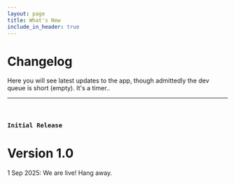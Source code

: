```yaml
---
layout: page
title: What's New
include_in_header: true
---
```


# Changelog
Here you will see latest updates to the app, though admittedly the dev queue is short (empty). It's a timer..
<br>
________
<br>

### `Initial Release`
# **Version 1.0**
1 Sep 2025: We are live! Hang away.

<br>

